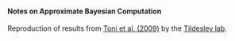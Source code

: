 #### Notes on Approximate Bayesian Computation

Reproduction of results from [Toni et al. (2009)](http://rsif.royalsocietypublishing.org/content/6/31/187) by the [Tildesley lab](https://www2.warwick.ac.uk/fac/sci/lifesci/people/mtildesley/).

